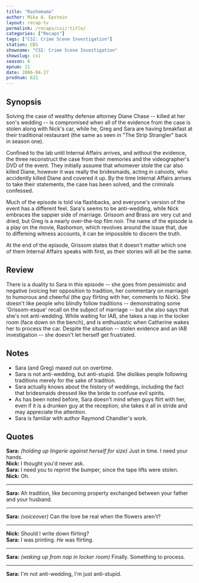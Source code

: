 ```yaml
---
title: "Rashomama"
author: Mika A. Epstein
layout: recap-tv
permalink: /recaps/csi/:title/
categories: ["Recaps"]
tags: ["CSI: Crime Scene Investigation"]
station: CBS
showname: "CSI: Crime Scene Investigation"
showslug: csi
season: 6
epnum: 21
date: 2006-04-27
prodnum: 621  
---
```


## Synopsis

Solving the case of wealthy defense attorney Diane Chase -- killed at her son's wedding -- is compromised when all of the evidence from the case is stolen along with Nick's car, while he, Greg and Sara are having breakfast at their traditional restaurant (the same as seen in "The Strip Strangler" back in season one).

Confined to the lab until Internal Affairs arrives, and without the evidence, the three reconstruct the case from their memories and the videographer's DVD of the event. They initially assume that whomever stole the car also killed Diane, however it was really the bridesmaids, acting in cahoots, who accidently killed Diane and covered it up. By the time Internal Affairs arrives to take their statements, the case has been solved, and the criminals confessed.

Much of the episode is told via flashbacks, and everyone's version of the event has a different feel. Sara's seems to be anti-wedding, while Nick embraces the sappier side of marriage. Grissom and Brass are very cut and dried, but Greg is a nearly over-the-top film noir. The name of the episode is a play on the movie, Rashomon, which revolves around the issue that, due to differeing witness accounts, it can be impossible to discern the truth.

At the end of the episode, Grissom states that it doesn't matter which one of them Internal Affairs speaks with first, as their stories will all be the same.

## Review

There is a duality to Sara in this episode -- she goes from pessimistic and negative (voicing her opposition to tradition, her commentary on marriage) to humorous and cheerful (the guy flirting with her, comments to Nick). She doesn't like people who blindly follow traditions -- demonstrating some 'Grissom-esque' recall on the subject of marriage -- but she also says that she's not anti-wedding. While waiting for IAB, she takes a nap in the locker room (face down on the bench), and is enthusiastic when Catherine wakes her to process the car. Despite the situation -- stolen evidence and an IAB investigation -- she doesn't let herself get frustrated.

## Notes

* Sara (and Greg) maxed out on overtime.  
* Sara is not anti-wedding, but anti-stupid. She dislikes people following traditions merely for the sake of tradition.  
* Sara actually knows about the history of weddings, including the fact that bridesmaids dressed like the bride to confuse evil spirits.  
* As has been noted before, Sara doesn't mind when guys flirt with her, even if it is a drunken guy at the reception; she takes it all in stride and may appreciate the attention.  
* Sara is familiar with author Raymond Chandler's work.

## Quotes

**Sara:** _(holding up lingerie against herself for size)_ Just in time. I need your hands.  
**Nick:** I thought you'd never ask.  
**Sara:** I need you to reprint the bumper, since the tape lifts were stolen.  
**Nick:** Oh.  

- - -

**Sara:** Ah tradition, like becoming property exchanged between your father and your husband.

- - -

**Sara:** _(voiceover)_ Can the love be real when the flowers aren't?

- - -

**Nick:** Should I write down flirting?  
**Sara:** I was printing. _He_ was flirting.  

- - -

**Sara:** _(waking up from nap in locker room)_ Finally. Something to process.

- - -

**Sara:** I'm not anti-wedding, I'm just anti-stupid.
